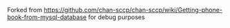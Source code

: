 Forked from https://github.com/chan-sccp/chan-sccp/wiki/Getting-phone-book-from-mysql-database for debug purposes